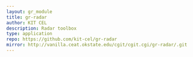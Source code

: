 ```yaml
---
layout: gr_module
title: gr-radar
author: KIT CEL
description: Radar toolbox
type: application
repo: https://github.com/kit-cel/gr-radar
mirror: http://vanilla.ceat.okstate.edu/cgit/cgit.cgi/gr-radar/.git
---
```


